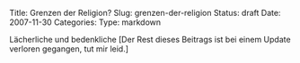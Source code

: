 Title: Grenzen der Religion?
Slug: grenzen-der-religion
Status: draft
Date: 2007-11-30
Categories:
Type: markdown

Lächerliche und bedenkliche [Der Rest dieses Beitrags ist bei einem Update verloren gegangen, tut mir leid.]
